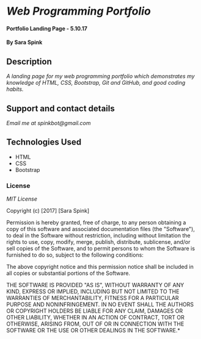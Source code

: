 # _Web Programming Portfolio_

#### Portfolio Landing Page - 5.10.17

#### By Sara Spink

## Description

_A landing page for my web programming portfolio which demonstrates my knowledge of HTML, CSS, Bootstrap, Git and GitHub, and good coding habits._

## Support and contact details

_Email me at spinkbot@gmail.com_

## Technologies Used

* HTML
* CSS
* Bootstrap

### License

*MIT License*

Copyright (c) [2017] [Sara Spink]

Permission is hereby granted, free of charge, to any person obtaining a copy
of this software and associated documentation files (the "Software"), to deal
in the Software without restriction, including without limitation the rights
to use, copy, modify, merge, publish, distribute, sublicense, and/or sell
copies of the Software, and to permit persons to whom the Software is
furnished to do so, subject to the following conditions:

The above copyright notice and this permission notice shall be included in all
copies or substantial portions of the Software.

THE SOFTWARE IS PROVIDED "AS IS", WITHOUT WARRANTY OF ANY KIND, EXPRESS OR
IMPLIED, INCLUDING BUT NOT LIMITED TO THE WARRANTIES OF MERCHANTABILITY,
FITNESS FOR A PARTICULAR PURPOSE AND NONINFRINGEMENT. IN NO EVENT SHALL THE
AUTHORS OR COPYRIGHT HOLDERS BE LIABLE FOR ANY CLAIM, DAMAGES OR OTHER
LIABILITY, WHETHER IN AN ACTION OF CONTRACT, TORT OR OTHERWISE, ARISING FROM,
OUT OF OR IN CONNECTION WITH THE SOFTWARE OR THE USE OR OTHER DEALINGS IN THE
SOFTWARE.*

